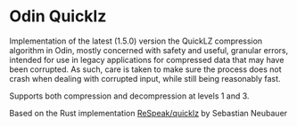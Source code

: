 # Odin Quicklz
Implementation of the latest (1.5.0) version the QuickLZ compression algorithm in Odin, mostly concerned with safety and useful, granular errors, intended for use in legacy applications for compressed data that may have been corrupted. As such, care is taken to make sure the process does not crash when dealing with corrupted input, while still being reasonably fast.

Supports both compression and decompression at levels 1 and 3.

Based on the Rust implementation [ReSpeak/quicklz](https://github.com/ReSpeak/quicklz) by Sebastian Neubauer

